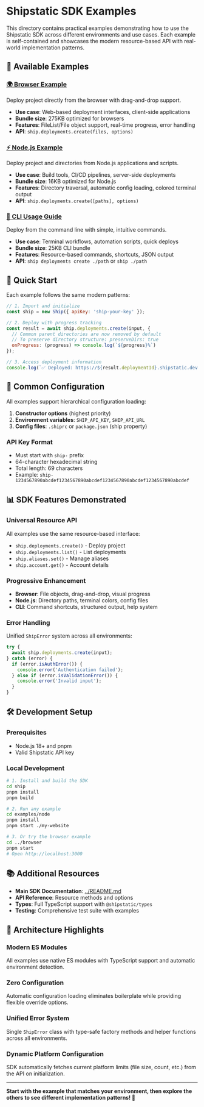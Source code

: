 # Shipstatic SDK Examples

This directory contains practical examples demonstrating how to use the Shipstatic SDK across different environments and use cases. Each example is self-contained and showcases the modern resource-based API with real-world implementation patterns.

## 📁 Available Examples

### [🌍 Browser Example](./browser/)
Deploy project directly from the browser with drag-and-drop support.
- **Use case**: Web-based deployment interfaces, client-side applications
- **Bundle size**: 275KB optimized for browsers
- **Features**: FileList/File object support, real-time progress, error handling
- **API**: `ship.deployments.create(files, options)`

### [⚡ Node.js Example](./node/)
Deploy project and directories from Node.js applications and scripts.
- **Use case**: Build tools, CI/CD pipelines, server-side deployments
- **Bundle size**: 16KB optimized for Node.js
- **Features**: Directory traversal, automatic config loading, colored terminal output
- **API**: `ship.deployments.create([paths], options)`

### [🚀 CLI Usage Guide](./cli/)
Deploy from the command line with simple, intuitive commands.
- **Use case**: Terminal workflows, automation scripts, quick deploys
- **Bundle size**: 25KB CLI bundle
- **Features**: Resource-based commands, shortcuts, JSON output
- **API**: `ship deployments create ./path` or `ship ./path`

## 🎯 Quick Start

Each example follows the same modern patterns:

```js
// 1. Import and initialize
const ship = new Ship({ apiKey: 'ship-your-key' });

// 2. Deploy with progress tracking
const result = await ship.deployments.create(input, {
  // Common parent directories are now removed by default
  // To preserve directory structure: preserveDirs: true
  onProgress: (progress) => console.log(`${progress}%`)
});

// 3. Access deployment information
console.log(`✅ Deployed: https://${result.deploymentId}.shipstatic.dev`);
```

## 🔧 Common Configuration

All examples support hierarchical configuration loading:

1. **Constructor options** (highest priority)
2. **Environment variables**: `SHIP_API_KEY`, `SHIP_API_URL`
3. **Config files**: `.shiprc` or `package.json` (ship property)

### API Key Format
- Must start with `ship-` prefix
- 64-character hexadecimal string
- Total length: 69 characters
- Example: `ship-1234567890abcdef1234567890abcdef1234567890abcdef1234567890abcdef`

## 📊 SDK Features Demonstrated

### Universal Resource API
All examples use the same resource-based interface:
- `ship.deployments.create()` - Deploy project
- `ship.deployments.list()` - List deployments  
- `ship.aliases.set()` - Manage aliases
- `ship.account.get()` - Account details

### Progressive Enhancement
- **Browser**: File objects, drag-and-drop, visual progress
- **Node.js**: Directory paths, terminal colors, config files
- **CLI**: Command shortcuts, structured output, help system

### Error Handling
Unified `ShipError` system across all environments:
```js
try {
  await ship.deployments.create(input);
} catch (error) {
  if (error.isAuthError()) {
    console.error('Authentication failed');
  } else if (error.isValidationError()) {
    console.error('Invalid input');
  }
}
```

## 🛠️ Development Setup

### Prerequisites
- Node.js 18+ and pnpm
- Valid Shipstatic API key

### Local Development
```sh
# 1. Install and build the SDK
cd ship
pnpm install
pnpm build

# 2. Run any example
cd examples/node
pnpm install
pnpm start ./my-website

# 3. Or try the browser example
cd ../browser
pnpm start
# Open http://localhost:3000
```

## 📚 Additional Resources

- **Main SDK Documentation**: [../README.md](../README.md)
- **API Reference**: Resource methods and options
- **Types**: Full TypeScript support with `@shipstatic/types`
- **Testing**: Comprehensive test suite with examples

## 🎨 Architecture Highlights

### Modern ES Modules
All examples use native ES modules with TypeScript support and automatic environment detection.

### Zero Configuration
Automatic configuration loading eliminates boilerplate while providing flexible override options.

### Unified Error System
Single `ShipError` class with type-safe factory methods and helper functions across all environments.

### Dynamic Platform Configuration
SDK automatically fetches current platform limits (file size, count, etc.) from the API on initialization.

---

**Start with the example that matches your environment, then explore the others to see different implementation patterns! 🚀**